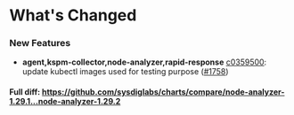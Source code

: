 # What's Changed

### New Features
- **agent,kspm-collector,node-analyzer,rapid-response** [c0359500](https://github.com/sysdiglabs/charts/commit/c0359500433949727357cfd918d43d9a0e0dbe11): update kubectl images used for testing purpose ([#1758](https://github.com/sysdiglabs/charts/issues/1758))
#### Full diff: https://github.com/sysdiglabs/charts/compare/node-analyzer-1.29.1...node-analyzer-1.29.2
